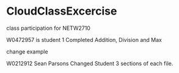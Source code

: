 # CloudClassExcercise
class participation for NETW2710

W0472957 is student 1
Completed Addition, Division and Max

change example

W0212912 Sean Parsons
Changed Student 3 sections of each file.
